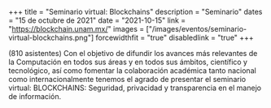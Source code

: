 +++
title = "Seminario virtual: Blockchains"
description = "Seminario"
dates = "15 de octubre de 2021"
date = "2021-10-15"
link = "https://blockchain.unam.mx/"
images = ["/images/eventos/seminario-virtual-blockchains.png"]
forcewidthfit = "true"
disabledlink = "true"
+++

(810 asistentes) Con el objetivo de difundir los avances más relevantes de la Computación en todos sus áreas y en todos sus ámbitos, científico y tecnológico, así como fomentar la colaboración académica tanto nacional como internacionalmente tenemos el agrado de presentar el seminario virtual: BLOCKCHAINS: Seguridad, privacidad y transparencia en el manejo de información.